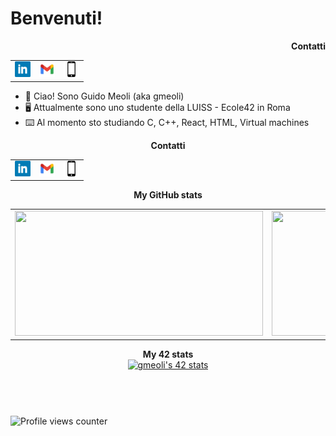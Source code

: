 # Benvenuti! 
<div align="end">
	<table>
		<tr>
			<b>Contatti</b>
		</tr>
			<td>
				<a href="https://www.linkedin.com/in/guido-meoli/">
					<img src="./icons/linkedin.png" alt="Linkedin logo" width="25" height="25">
				</a>
			</td>
			<td>
				<a href="mailto:guidomeoli94@gmail.com">
					<img src="./icons/gmail.png" alt="Gmail logo" width="25" height="25">
				</a>
			</td>
			<td>
				<a href="tel:+393404773784">
					<img src="./icons/mobile.png" alt="Mobile logo" width="25" height="25">
				</a>
			</td>
		</tr>
	</table>
</div>

- 👋 Ciao! Sono Guido Meoli (aka gmeoli)
- 🖥 Attualmente sono uno studente della LUISS - Ecole42 in Roma
- ⌨️ Al momento sto studiando C, C++, React, HTML, Virtual machines<br>

<div align="center">
	<table>
		<tr>
			<b>Contatti</b>
		</tr>
			<td>
				<a href="https://www.linkedin.com/in/guido-meoli/">
					<img src="./icons/linkedin.png" alt="Linkedin logo" width="25" height="25">
				</a>
			</td>
			<td>
				<a href="mailto:guidomeoli94@gmail.com">
					<img src="./icons/gmail.png" alt="Gmail logo" width="25" height="25">
				</a>
			</td>
			<td>
				<a href="tel:+393404773784">
					<img src="./icons/mobile.png" alt="Mobile logo" width="25" height="25">
				</a>
			</td>
		</tr>
	</table>
	<table>
		<tr>
			<b>My GitHub stats</b>
		</tr>
		<tr>
			<td>
				<a href="https://github.com/gmeoli">
					<img src="https://awesome-github-stats.azurewebsites.net/user-stats/gmeoli?cardType=level&theme=tokyonight" width="397" height="200">
				</a> 
			</td>
			<td>
				<a href="https://github.com/gmeoli?tab=repositories">
					<img src="https://github-readme-stats.vercel.app/api/top-langs/?username=gmeoli&layout=compact&theme=tokyonight" width="442" height="200">
				</a>
			</td>
		</tr>
	</table>
	<table>
		<tr>
			<b>My 42 stats</b></br>
		</tr>
		<tr>
			<a href="https://github.com/ripa001">
				<img src="https://badge42.vercel.app/api/v2/cl9k332j900450hjilmw0yxxe/stats?cursusId=21&coalitionId=124" alt="gmeoli's 42 stats" />
			</a>
		</tr>
	</table>
	<table>
		<tr>
			<b></b></br>
		</tr>
	</table>
	
	
</div>

![Profile views counter](https://komarev.com/ghpvc/?username=gmeoli&&style=flat-square)
